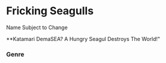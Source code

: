 # Fricking Seagulls
Name Subject to Change

**Katamari DemaSEA?  A Hungry Seagul Destroys The World!"

### Genre


